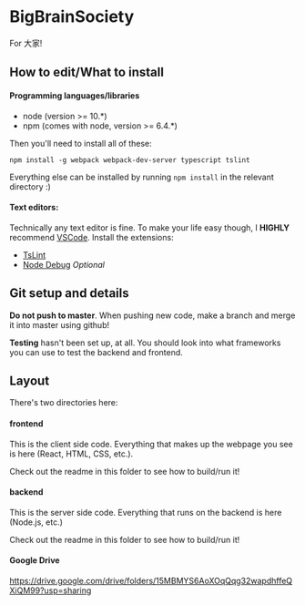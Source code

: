 # BigBrainSociety
For 大家!

## How to edit/What to install

#### Programming languages/libraries
* node (version >= 10.*)
* npm (comes with node, version >= 6.4.*)

Then you'll need to install all of these:

```
npm install -g webpack webpack-dev-server typescript tslint
```

Everything else can be installed by running `npm install` in the relevant directory :)

#### Text editors:

Technically any text editor is fine. To make your life easy though, I **HIGHLY** recommend [VSCode](https://code.visualstudio.com/).
Install the extensions:
* [TsLint](https://marketplace.visualstudio.com/items?itemName=ms-vscode.vscode-typescript-tslint-plugin)
* [Node Debug](https://marketplace.visualstudio.com/items?itemName=ms-vscode.node-debug2) *Optional*

## Git setup and details

**Do not push to master**. When pushing new code, make a branch and merge it into master using github!

**Testing** hasn't been set up, at all. You should look into what frameworks you can use to test the backend and frontend.

## Layout

There's two directories here:

#### frontend

This is the client side code. Everything that makes up the webpage you see is here (React, HTML, CSS, etc.).

Check out the readme in this folder to see how to build/run it!

#### backend

This is the server side code. Everything that runs on the backend is here (Node.js, etc.)

Check out the readme in this folder to see how to build/run it!

#### Google Drive
https://drive.google.com/drive/folders/15MBMYS6AoXOqQqg32wapdhffeQXiQM99?usp=sharing 
